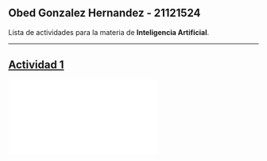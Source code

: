 ## Obed Gonzalez Hernandez - 21121524

Lista de actividades para la materia de **Inteligencia Artificial**.

---
## [Actividad 1](actividades/Actividad%201.md)
![Actividad 1](Actividad%201.md)

